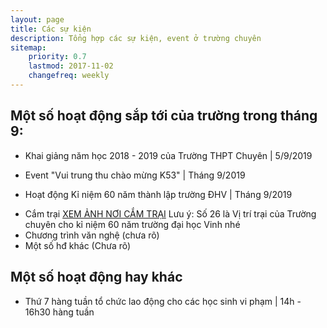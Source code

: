 ```yaml
---
layout: page
title: Các sự kiện
description: Tổng hợp các sự kiện, event ở trường chuyên
sitemap:
    priority: 0.7
    lastmod: 2017-11-02
    changefreq: weekly
---
```


## Một số hoạt động sắp tới của trường trong tháng 9:

- Khai giảng năm học 2018 - 2019 của Trường THPT Chuyên | 5/9/2019 
- Event "Vui trung thu chào mừng K53" | Tháng 9/2019

- Hoạt động Kỉ niệm 60 năm thành lập trường ĐHV | Tháng 9/2019
 + Cắm trại [XEM ẢNH NƠI CẮM TRẠI](https://scontent.fhan5-7.fna.fbcdn.net/v/t1.0-9/69306011_2580937235260523_8081354771312672768_n.jpg?_nc_cat=103&_nc_oc=AQnPOrf7vHeM2_yoenXv83tGYqMrMfmXpoqlNotHaR_TNDGgYq29Uq8IKNNipeAMJCA&_nc_ht=scontent.fhan5-7.fna&oh=39007e8e8321a1e28e57c7b72402f232&oe=5E046002)
 Lưu ý: Số 26 là Vị trí trại của Trường chuyên cho kỉ niệm 60 năm trường đại học Vinh nhé
 + Chương trình văn nghệ (chưa rõ)
 + Một số hđ khác (Chưa rõ)

## Một số hoạt động hay khác 
- Thứ 7 hàng tuần tổ chức lao động cho các học sinh vi phạm | 14h - 16h30 hàng tuần